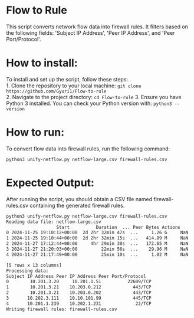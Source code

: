 # Flow to Rule 

This script converts network flow data into firewall rules. It filters based on the following fields: 'Subject IP Address', 'Peer IP Address', and 'Peer Port/Protocol'.

How to install:
====
To install and set up the script, follow these steps:  
	1.	Clone the repository to your local machine: ```git clone https://github.com/Gyuri1/Flow-to-rule```  
	2.	Navigate to the project directory: ```cd Flow-to-rule``` 
	3.	Ensure you have Python 3 installed. You can check your Python version with: ```python3 --version```  

How to run:
====
To convert flow data into firewall rules, run the following command:

    python3 unify-netflow.py netflow-large.csv firewall-rules.csv 


Expected Output: 
====

After running the script, you should obtain a CSV file named firewall-rules.csv containing the generated firewall rules.  

   ```sh
python3 unify-netflow.py netflow-large.csv firewall-rules.csv   
Reading data file: netflow-large.csv  
                      Start          Duration  ... Peer Bytes Actions  
0 2024-11-25 19:10:12+00:00  2d 2hr 32min 47s  ...     1.26 G     NaN  
1 2024-11-25 19:10:44+00:00  2d 2hr 32min 15s  ...   414.89 M     NaN  
2 2024-11-27 17:12:44+00:00     4hr 29min 30s  ...   172.65 M     NaN  
3 2024-11-27 21:20:03+00:00         22min 56s  ...    29.96 M     NaN  
4 2024-11-27 21:17:49+00:00         25min 10s  ...     1.02 M     NaN  
  
[5 rows x 13 columns]  
Processing data:  
  Subject IP Address Peer IP Address Peer Port/Protocol  
0        10.201.3.20     10.201.1.51          22609/TCP  
1        10.201.3.21    10.203.0.212            443/TCP  
2        10.201.3.21    10.203.0.202            443/TCP  
3       10.202.3.111    10.10.101.99            445/TCP  
4       10.201.1.239    10.202.1.231             22/TCP  
Writing firewall rules: firewall-rules.csv
 ```
